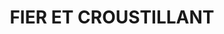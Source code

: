 ---
title: "FIER ET CROUSTILLANT"
url: /hauteville-sur-fier/fier-et-croustillant/
shop: boulangerie
---